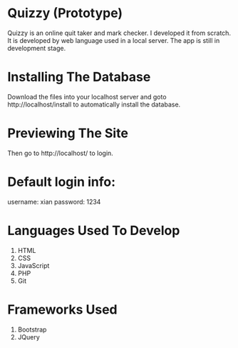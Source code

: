 # Quizzy (Prototype)
   Quizzy is an online quit taker and mark checker. I developed it from scratch. It is developed by web language used in a local server. The app is still in development stage.
# Installing The Database
  Download the files into your localhost server and goto http://localhost/install to automatically install the database.
# Previewing The Site
  Then go to http://localhost/ to login.
# Default login info:
  username: xian
  password: 1234
# Languages Used To Develop
  1. HTML
  2. CSS
  3. JavaScript
  4. PHP
  5. Git
# Frameworks Used
  1. Bootstrap
  2. JQuery
